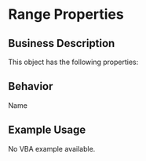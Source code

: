 # Range Properties

## Business Description
This object has the following properties:

## Behavior
Name

## Example Usage
No VBA example available.